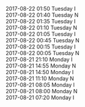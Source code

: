 2017-08-22 01:50 Tuesday  I  
2017-08-22 01:40 Tuesday  N  
2017-08-22 01:35 Tuesday  I  
2017-08-22 01:10 Tuesday  N  
2017-08-22 01:05 Tuesday  I  
2017-08-22 00:45 Tuesday  N  
2017-08-22 00:15 Tuesday  I  
2017-08-22 00:05 Tuesday  N  
2017-08-21 21:10 Monday  I  
2017-08-21 14:55 Monday  N  
2017-08-21 14:50 Monday  I  
2017-08-21 11:10 Monday  N  
2017-08-21 08:05 Monday  I  
2017-08-21 08:00 Monday  N  
2017-08-21 07:20 Monday  I  
